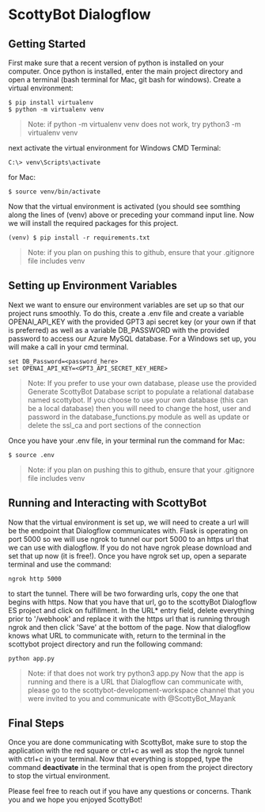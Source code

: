 # ScottyBot Dialogflow

## Getting Started

First make sure that a recent version of python is installed on your computer.
Once python is installed, enter the main project directory and open a terminal (bash terminal for Mac, git bash for windows).
Create a virtual environment:
```Shell
$ pip install virtualenv
$ python -m virtualenv venv
```

> Note: if python -m virtualenv venv does not work, try python3 -m virtualenv venv

next activate the virtual environment 
for Windows CMD Terminal:
```Shell
C:\> venv\Scripts\activate
```
for Mac:
```Shell
$ source venv/bin/activate
```
Now that the virtual environment is activated (you should see somthing along the lines of (venv) above or preceding your command input line. Now we will install the required packages for this project.
```Shell
(venv) $ pip install -r requirements.txt
```

> Note: if you plan on pushing this to github, ensure that your .gitignore file includes venv

## Setting up Environment Variables 

Next we want to ensure our environment variables are set up so that our project runs smoothly. To do this, create a .env file and create a variable OPENAI_API_KEY with the provided GPT3 api secret key (or your own if that is preferred) as well as a variable DB_PASSWORD with the provided password to access our Azure MySQL database. 
For a Windows set up, you will make a call in your cmd terminal.
```Shell
set DB_Password=<password_here>
set OPENAI_API_KEY=<GPT3_API_SECRET_KEY_HERE>
```

> Note: If you prefer to use your own database, please use the provided Generate ScottyBot Database script to populate a relational database named scottybot. If you choose to use your own database (this can be a local database) then you will need to change the host, user and password in the database_functions.py module as well as update or delete the ssl_ca and port sections of the connection

Once you have your .env file, in your terminal run the command 
for Mac:
```Shell
$ source .env 
```

> Note: if you plan on pushing this to github, ensure that your .gitignore file includes venv

## Running and Interacting with ScottyBot

Now that the virtual environment is set up, we will need to create a url will be the endpoint that Dialogflow communicates with. Flask is operating on port 5000 so we will use ngrok to tunnel our port 5000 to an https url that we can use with dialogflow. 
If you do not have ngrok please download and set that up now (it is free!).
Once you have ngrok set up, open a separate terminal and use the command:
```Shell
ngrok http 5000
```
to start the tunnel. There will be two forwarding urls, copy the one that begins with https.
Now that you have that url, go to the scottyBot Dialogflow ES project and click on fulfillment. In the URL* entry field, delete everything prior to '/webhook' and replace it with the https url that is running through ngrok and then click 'Save' at the bottom of the page.
Now that dialogflow knows what URL to communicate with, return to the terminal in the scottybot project directory and run the following command:
```Shell
python app.py
```
> Note: if that does not work try python3 app.py
Now that the app is running and there is a URL that Dialogflow can communicate with, please go to the scottybot-development-workspace channel that you were invited to you and communicate with @ScottyBot_Mayank 

## Final Steps

Once you are done communicating with ScottyBot, make sure to stop the application with the red square or ctrl+c as well as stop the ngrok tunnel with ctrl+c in your terminal. Now that everything is stopped, type the command <strong>deactivate</strong> in the terminal that is open from the project directory to stop the virtual environment.

Please feel free to reach out if you have any questions or concerns. Thank you and we hope you enjoyed ScottyBot!